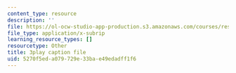```yaml
---
content_type: resource
description: ''
file: https://ol-ocw-studio-app-production.s3.amazonaws.com/courses/res-9-003-brains-minds-and-machines-summer-course-summer-2015/5270f5eda079729e33bae49edadff1f6_dfsPKoHv_F4.srt
file_type: application/x-subrip
learning_resource_types: []
resourcetype: Other
title: 3play caption file
uid: 5270f5ed-a079-729e-33ba-e49edadff1f6
---
```

